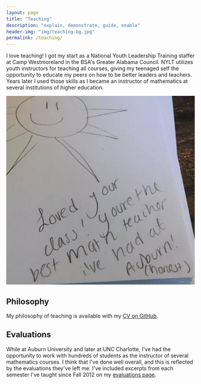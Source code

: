 ```yaml
---
layout: page
title: "Teaching"
description: "explain, demonstrate, guide, enable"
header-img: "img/teaching-bg.jpg"
permalink: /teaching/
---
```


I love teaching! I got my start as a National Youth Leadership Training
staffer at Camp Westmoreland in the BSA's Greater Alabama Council.
NYLT utilizes youth instructors for teaching all courses, giving my
teenaged self the opportunity to educate my peers on how to be
better leaders and teachers. Years later I used those skills as
I became an instructor of mathematics at several institutions of
higher education.

![Teaching Note](/img/teaching-note.jpg)

## Philosophy

My philosophy of teaching is available with my
[CV on GitHub](http://github.com/StevenClontz/cv).

## Evaluations

While at Auburn University and later at UNC Charlotte, I've had the
opportunity to work with hundreds of students as the instructor of
several mathematics courses. I think that I've done well overall, and this
is reflected by the evaluations they've left me. I've included excerpts
from each semester I've taught since Fall 2012 on my
[evaluations page](/teaching/evaluations/).